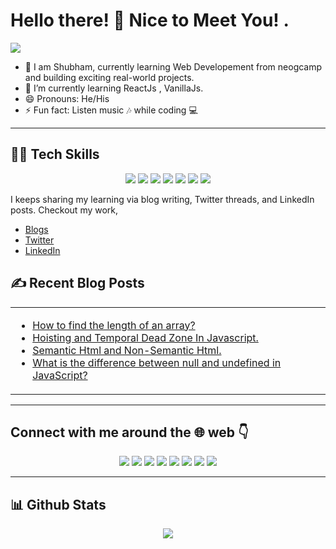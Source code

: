 # Hello there! 👋 Nice to Meet You! .

![](https://komarev.com/ghpvc/?username=Shubhamkr2610)

- 📌 I am Shubham, currently learning Web Developement from neogcamp and building exciting real-world projects.
- 🌱 I’m currently learning ReactJs , VanillaJs.
- 😄 Pronouns: He/His
- ⚡ Fun fact: Listen music :notes: while coding :computer:


-----

## 👨‍💻 Tech Skills

<div align="center">
  
![](https://img.shields.io/badge/HTML5-E34F26?style=for-the-badge&logo=html5&logoColor=white)
![](https://img.shields.io/badge/CSS3-1572B6?style=for-the-badge&logo=css3&logoColor=white)
![](https://img.shields.io/badge/JavaScript-F7DF1E?style=for-the-badge&logo=javascript&logoColor=black)
![](https://img.shields.io/badge/React-20232A?style=for-the-badge&logo=react&logoColor=61DAFB)
![](https://img.shields.io/badge/Git-F05032?style=for-the-badge&logo=git&logoColor=white)
![](https://img.shields.io/badge/Netlify-00C7B7?style=for-the-badge&logo=netlify&logoColor=white)
![](https://img.shields.io/badge/Bootstrap-563D7C?style=for-the-badge&logo=bootstrap&logoColor=white)
  
</div>

I keeps sharing my learning via blog writing, Twitter threads, and LinkedIn posts. Checkout my work,

- [Blogs](https://medium.com/@shubham1bcabnc18)
- [Twitter](https://twitter.com/shubhamkr_26)
- [LinkedIn](https://www.linkedin.com/in/shubham-kumar-6625b8217/)

## ✍️ Recent Blog Posts

<table align="center">
  <tr>
    <td width="50%">
      
- [How to find the length of an array? ](https://medium.com/@shubham1bcabnc18/how-to-find-the-length-of-an-array-javascript-has-trust-issues-4a1274004a23)     
- [Hoisting and Temporal Dead Zone In Javascript.](https://medium.com/@shubham1bcabnc18/hoisting-and-temporal-dead-zone-in-javascript-ea19b8f80fb0)
- [Semantic Html and Non-Semantic Html.](https://medium.com/@shubham1bcabnc18/semantic-html-and-non-semantic-html-7a823b880a9c)
- [What is the difference between null and undefined in JavaScript?](https://medium.com/@shubham1bcabnc18/what-is-the-difference-between-null-and-undefined-in-javascript-7634efecf1ad)
</td>
  </tr>
</table>

-----
## Connect with me around the :globe_with_meridians: web	:point_down:
<div align="center">
  
<a href="https://twitter.com/shubhamkr_26"><img src="https://img.shields.io/badge/Twitter-1DA1F2?style=for-the-badge&logo=twitter&logoColor=white"/></a>
<a href="https://www.linkedin.com/in/shubham-kumar-6625b8217/"><img src="https://img.shields.io/badge/LinkedIn-0077B5?style=for-the-badge&logo=linkedin&logoColor=white"/></a>
<a href="https://www.instagram.com/i_subhu/"><img src="https://img.shields.io/badge/Instagram-E4405F?style=for-the-badge&logo=instagram&logoColor=white"/></a>
<a href="https://github.com/shubhamkr2610"><img src="https://img.shields.io/badge/GitHub-100000?style=for-the-badge&logo=github&logoColor=white"/></a>
<a href="https://discord.gg/5Pswx4mc"><img src="https://img.shields.io/badge/Discord-5865F2?style=for-the-badge&logo=discord&logoColor=white"/></a>
<a href="https://t.me/shubhamkr_26"><img src="https://img.shields.io/badge/Telegram-2CA5E0?style=for-the-badge&logo=telegram&logoColor=white"/></a>
<a href="https://medium.com/@shubham1bcabnc18"><img src="https://img.shields.io/badge/Medium-12100E?style=for-the-badge&logo=medium&logoColor=white"/></a>
<a href="https://hashnode.com/@shubhamkr2610"><img src="https://img.shields.io/badge/Hashnode-2962FF?style=for-the-badge&logo=hashnode&logoColor=white"/></a>
</div>

-----
## 📊 Github Stats

<div align="center">
<img src="https://github-readme-stats.vercel.app/api?username=shubhamkr2610&&show_icons=true&title_color=#bcffba&icon_color=bb2acf&text_color=daf7dc&bg_color=151515">
</div>
